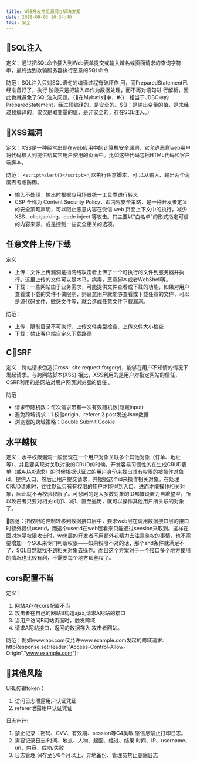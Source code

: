 ```yaml
---
title: WEB开发常见漏洞与解决方案
date: 2018-09-03 10:34:40
tags: 安全
---
```


## SQL注入
定义：通过把SQL命令插入到Web表单提交或输入域名或页面请求的查询字符串，最终达到欺骗服务器执行恶意的SQL命令

防范：SQL注入只对SQL语句的编译过程有破坏作 用，而PreparedStatement已经准备好了，执行 阶段只是把输入串作为数据处理，而不再对语句进 行解析，因此也就避免了SQL注入问题。（在Mybatis中，#{}：相当于JDBC中的PreparedStatement，经过预编译的，是安全的。${}：是输出变量的值，是未经过预编译的，仅仅是取变量的值，是非安全的，存在SQL注入。）<!--more-->

## XSS漏洞
定义：XSS是一种经常出现在web应用中的计算机安全漏洞，它允许恶意web用户将代码植入到提供给其它用户使用的页面中。比如这些代码包括HTML代码和客户端脚本。

防范： `<script>alert()</script>`可以执行任意脚本，可 以从输入、输出两个角度去考虑防御。
- 输入不处理，输出时根据应用场景统一工具类进行转义
- CSP 全称为 Content Security Policy，即内容安全策略，是一种开发者定义的安全策略声明，可以阻止恶意内容在受信 web 页面上下文中的执行，减少 XSS、clickjacking、code inject 等攻击。其主要以“白名单”的形式指定可信的内容来源，或是控制一些安全相关的选项。

## 任意文件上传/下载

定义：
- 上传：文件上传漏洞是指网络攻击者上传了一个可执行的文件到服务器并执行。这里上传的文件可以是木马，病毒，恶意脚本或者WebShell等。
- 下载：一些网站由于业务需求，可能提供文件查看或下载的功能，如果对用户查看或下载的文件不做限制，则恶意用户就能够查看或下载任意的文件，可以是源代码文件、敏感文件等，就会造成任意文件下载漏洞。

防范：
- 上传：限制目录不可执行、上传文件类型检查、上传文件大小检查
- 下载：禁止客户端自定义下载路径

## CSRF

定义：跨站请求伪造(Cross- site request forgery)，能够在用户不知情的情况下发起请求。与跨网站脚本(XSS) 相比，XSS利用的是用户对指定网站的信任， CSRF利用的是网站对用户网页浏览器的信任 。

防范：
- 请求带随机数：每次请求带有一次有效随机数(隐藏input)
- 避免跨域请求：1.校验origin、referer 2.post发送Json数据
- 浏览器的跨域策略：Double Submit Cookie

## 水平越权

定义：水平权限漏洞一般出现在一个用户对象关联多个其他对象（订单、地址等）、并且要实现对关联对象的CRUD的时候。开发容易习惯性的在生成CRUD表单（或AJAX请求）的时候根据认证过的用户身份来找出其有权限的被操作对象id，提供入口，然后让用户提交请求，并根据这个id来操作相关对象。在处理CRUD请求时，往往默认只有有权限的用户才能得到入口，进而才能操作相关对象，因此就不再校验权限了。可悲剧的是大多数对象的ID都被设置为自增整型，所以攻击者只要对相关id加1、减1、直至遍历，就可以操作其他用户所关联的对象了。

防范：把权限的控制转移到数据接口层中，要求web层在调用数据接口层的接口时额外提供userid，而这个userid在web层看来只能通过seesion来取到。这样在面对水平权限攻击时，web层的开发者不用额外花精力去注意鉴权的事情，也不需要增加一个SQL来专门判断权限——如果权限不对的话，那个and条件就满足不了，SQL自然就找不到相关对象去操作。而且这个方案对于一个接口多个地方使用的情况也比较有利，不需要每个地方都鉴权了。

## cors配置不当

定义：
1. 网站A存在cors配置不当
2. 攻击者在自己的网站B构造ajax,请求A网站的接口
3. 当用户访问B网站页面时，触发跨域
4. 请求A网站接口，返回的数据存入 攻击者网站。

防范：例如www.api.com仅允许www.example.com发起的跨域请求: httpResponse.setHeader("Access-Control-Allow-Origin","www.example.com");

## 其他风险

URL传输token：
1. 访问日志泄露用户认证凭证 
2. referer泄露用户认证凭证

日志审计:
1. 禁止记录：密码、CVV、有效期、session等C4类敏 感信息禁止打印日志。
2. 需要记录日志:时间、地点、人物、起因、经过、结果 时间、IP、username、url、内容、成功/失败
3. 日志管理:保存至少6个月以上、异地备份、管理员禁止删除日志